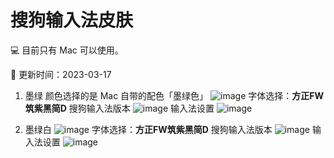 # 搜狗输入法皮肤
💻 目前只有 Mac 可以使用。

🚀 更新时间：2023-03-17

1. 墨绿
   颜色选择的是 Mac 自带的配色「墨绿色」
   ![image](https://github.com/yizhimuzhuozi/Sogou-Input-Skin/blob/main/img/5.png)
   字体选择：**方正FW筑紫黑简D**
   搜狗输入法版本
   ![image](https://github.com/yizhimuzhuozi/Sogou-Input-Skin/blob/main/img/4.png)
   输入法设置
   ![image](https://github.com/yizhimuzhuozi/Sogou-Input-Skin/blob/main/img/3.png)

2. 墨绿白
   ![image](https://github.com/yizhimuzhuozi/Sogou-Input-Skin/blob/main/img/6.png)
   字体选择：**方正FW筑紫黑简D**
   搜狗输入法版本
   ![image](https://github.com/yizhimuzhuozi/Sogou-Input-Skin/blob/main/img/4.png)
   输入法设置
   ![image](https://github.com/yizhimuzhuozi/Sogou-Input-Skin/blob/main/img/3.png)
